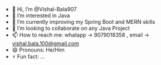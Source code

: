 - 👋 Hi, I’m @Vishal-Bala907
- 👀 I’m interested in Java
- 🌱 I’m currently improving my Spring Boot and MERN skills
- 💞️ I’m looking to collaborate on any Java Project
- 📫 How to reach me: whatapp -> 9079018358 , email -> vishal.bala.100@gmail.com
- 😄 Pronouns: He/Him
- ⚡ Fun fact: ...

<!---
Vishal-Bala907/Vishal-Bala907 is a ✨ special ✨ repository because its `README.md` (this file) appears on your GitHub profile.
You can click the Preview link to take a look at your changes.
--->
